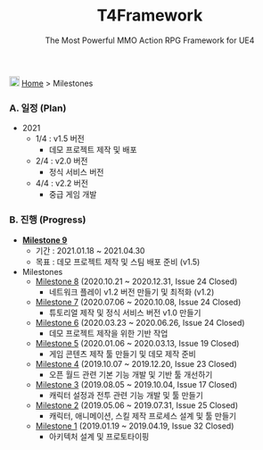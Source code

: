 ﻿---
layout: page
title: T4Framework
subtitle: The Most Powerful MMO Action RPG Framework for UE4
---
<img src="https://t4framework.com/img/Folders2.png" width="18px" height="18px"> [Home](https://t4framework.com/index) > Milestones

### A. 일정 (Plan)

- 2021
  - 1/4 : v1.5 버전 
    - 데모 프로젝트 제작 및 배포
  - 2/4 : v2.0 버전 
    - 정식 서비스 버전
  - 4/4 : v2.2 버전 
    - 중급 게임 개발

### B. 진행 (Progress)

- [**Milestone 9**](https://t4framework.com/T4Framework_Milestone9_Achieved/)
  - 기간 : 2021.01.18 ~ 2021.04.30
  - 목표 : 데모 프로젝트 제작 및 스팀 배포 준비 (v1.5)
- Milestones
  - [Milestone 8](https://t4framework.com/T4Framework_Milestone8_Achieved/) (2020.10.21 ~ 2020.12.31, Issue 24 Closed)
    - 네트워크 플레이 v1.2 버전 만들기 및 최적화 (v1.2)
  - [Milestone 7](https://t4framework.com/T4Framework_Milestone7_Achieved/) (2020.07.06 ~ 2020.10.08, Issue 24 Closed)
    - 튜토리얼 제작 및 정식 서비스 버전 v1.0 만들기
  - [Milestone 6](https://t4framework.com/T4Framework_Milestone6_Achieved/) (2020.03.23 ~ 2020.06.26, Issue 24 Closed)
    - 데모 프로젝트 제작을 위한 기반 작업
  - [Milestone 5](https://t4framework.com/T4Framework_Milestone5_Achieved/) (2020.01.06 ~ 2020.03.13, Issue 19 Closed)
    - 게임 콘텐츠 제작 툴 만들기 및 데모 제작 준비
  - [Milestone 4](https://t4framework.com/T4Framework_Milestone4_Achieved/) (2019.10.07 ~ 2019.12.20, Issue 23 Closed)
    - 오픈 월드 관련 기본 기능 개발 및 기반 툴 개선하기
  - [Milestone 3](https://t4framework.com/T4Framework_Milestone3_Achieved/) (2019.08.05 ~ 2019.10.04, Issue 17 Closed)
    - 캐릭터 설정과 전투 관련 기능 개발 및 툴 만들기
  - [Milestone 2](https://t4framework.com/T4Framework_Milestone2_Achieved/) (2019.05.06 ~ 2019.07.31, Issue 25 Closed)
    - 캐릭터, 애니메이션, 스킬 제작 프로세스 설계 및 툴 만들기
  - [Milestone 1](https://t4framework.com/T4Framework_Milestone1_Achieved/) (2019.01.19 ~ 2019.04.19, Issue 32 Closed)
    - 아키텍처 설계 및 프로토타이핑
